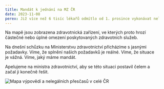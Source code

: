```yaml
---
title: Mandát k jednání na MZ ČR
date: 2023-11-08
perex: Již více než 6 tisíc lékařů odmítlo od 1. prosince vykonávat nelegální přesčasovou práci - jinými slovy se rozhodlo dodržovat zákony České republiky.
---
```

Na mapě jsou zobrazena zdravotnická zařízení, ve kterých proto hrozí částečné nebo úplné omezení poskytovaných zdravotních služeb.

Na dnešní schůzku na Ministerstvu zdravotnictví přicházíme s jasnými požadavky. Víme, že splnění našich požadavků je reálné. Víme, že situace je vážná. Víme, jaký máme mandát.

Apelujeme na ministra zdravotnictví, aby se této situaci postavil čelem a začal ji konečně řešit.

![Mapa výpovědí a nelegálních přesčasů v celé ČR](/images/mapa-vypovedi-a-nelegalnich-prescasu.png)
